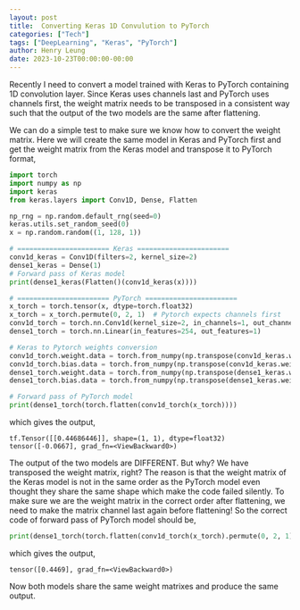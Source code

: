 ```yaml
---
layout: post
title:  Converting Keras 1D Convulution to PyTorch
categories: ["Tech"]
tags: ["DeepLearning", "Keras", "PyTorch"]
author: Henry Leung
date: 2023-10-23T00:00:00-00:00
---
```


Recently I need to convert a model trained with Keras to PyTorch containing 1D convolution layer. 
Since Keras uses channels last and PyTorch uses channels first, the weight matrix needs to be 
transposed in a consistent way such that the output of the two models are the same after flattening.

We can do a simple test to make sure we know how to convert the weight matrix. Here we will create the 
same model in Keras and PyTorch first and get the weight matrix from the Keras model and transpose it to PyTorch format,

```python
import torch
import numpy as np
import keras
from keras.layers import Conv1D, Dense, Flatten

np_rng = np.random.default_rng(seed=0)
keras.utils.set_random_seed(0)
x = np.random.random((1, 128, 1))

# ======================= Keras =======================
conv1d_keras = Conv1D(filters=2, kernel_size=2)
dense1_keras = Dense(1)
# Forward pass of Keras model
print(dense1_keras(Flatten()(conv1d_keras(x))))

# ======================= PyTorch =======================
x_torch = torch.tensor(x, dtype=torch.float32)
x_torch = x_torch.permute(0, 2, 1)  # Pytorch expects channels first
conv1d_torch = torch.nn.Conv1d(kernel_size=2, in_channels=1, out_channels=2)
dense1_torch = torch.nn.Linear(in_features=254, out_features=1)

# Keras to Pytorch weights conversion
conv1d_torch.weight.data = torch.from_numpy(np.transpose(conv1d_keras.weights[0]))
conv1d_torch.bias.data = torch.from_numpy(np.transpose(conv1d_keras.weights[1]))
dense1_torch.weight.data = torch.from_numpy(np.transpose(dense1_keras.weights[0]))
dense1_torch.bias.data = torch.from_numpy(np.transpose(dense1_keras.weights[1]))

# Forward pass of PyTorch model
print(dense1_torch(torch.flatten(conv1d_torch(x_torch))))
```

which gives the output,

``tf.Tensor([[0.44686446]], shape=(1, 1), dtype=float32)``\
``tensor([-0.0667], grad_fn=<ViewBackward0>)``

The output of the two models are DIFFERENT. But why? 
We have transposed the weight matrix, right? The reason is that the weight matrix of the Keras model 
is not in the same order as the PyTorch model even thought they share the same shape which make the 
code failed silently. To make sure we are the weight matrix in the correct order after flattening, 
we need to make the matrix channel last again before flattening! So the correct code of forward pass of PyTorch model should be,

```python
print(dense1_torch(torch.flatten(conv1d_torch(x_torch).permute(0, 2, 1))))
```

which gives the output,

``tensor([0.4469], grad_fn=<ViewBackward0>)``

Now both models share the same weight matrixes and produce the same output.